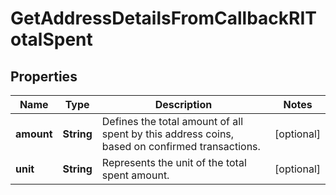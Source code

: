 

# GetAddressDetailsFromCallbackRITotalSpent


## Properties

Name | Type | Description | Notes
------------ | ------------- | ------------- | -------------
**amount** | **String** | Defines the total amount of all spent by this address coins, based on confirmed transactions. |  [optional]
**unit** | **String** | Represents the unit of the total spent amount. |  [optional]



